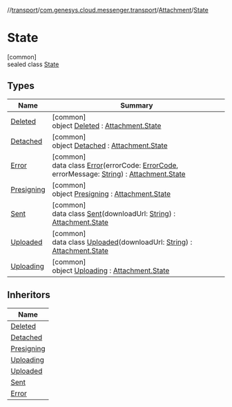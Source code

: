 //[transport](../../../../index.md)/[com.genesys.cloud.messenger.transport](../../index.md)/[Attachment](../index.md)/[State](index.md)

# State

[common]\
sealed class [State](index.md)

## Types

| Name | Summary |
|---|---|
| [Deleted](-deleted/index.md) | [common]<br>object [Deleted](-deleted/index.md) : [Attachment.State](index.md) |
| [Detached](-detached/index.md) | [common]<br>object [Detached](-detached/index.md) : [Attachment.State](index.md) |
| [Error](-error/index.md) | [common]<br>data class [Error](-error/index.md)(errorCode: [ErrorCode](../../../com.genesys.cloud.messenger.transport.util/-error-code/index.md), errorMessage: [String](https://kotlinlang.org/api/latest/jvm/stdlib/kotlin/-string/index.html)) : [Attachment.State](index.md) |
| [Presigning](-presigning/index.md) | [common]<br>object [Presigning](-presigning/index.md) : [Attachment.State](index.md) |
| [Sent](-sent/index.md) | [common]<br>data class [Sent](-sent/index.md)(downloadUrl: [String](https://kotlinlang.org/api/latest/jvm/stdlib/kotlin/-string/index.html)) : [Attachment.State](index.md) |
| [Uploaded](-uploaded/index.md) | [common]<br>data class [Uploaded](-uploaded/index.md)(downloadUrl: [String](https://kotlinlang.org/api/latest/jvm/stdlib/kotlin/-string/index.html)) : [Attachment.State](index.md) |
| [Uploading](-uploading/index.md) | [common]<br>object [Uploading](-uploading/index.md) : [Attachment.State](index.md) |

## Inheritors

| Name |
|---|
| [Deleted](-deleted/index.md) |
| [Detached](-detached/index.md) |
| [Presigning](-presigning/index.md) |
| [Uploading](-uploading/index.md) |
| [Uploaded](-uploaded/index.md) |
| [Sent](-sent/index.md) |
| [Error](-error/index.md) |
